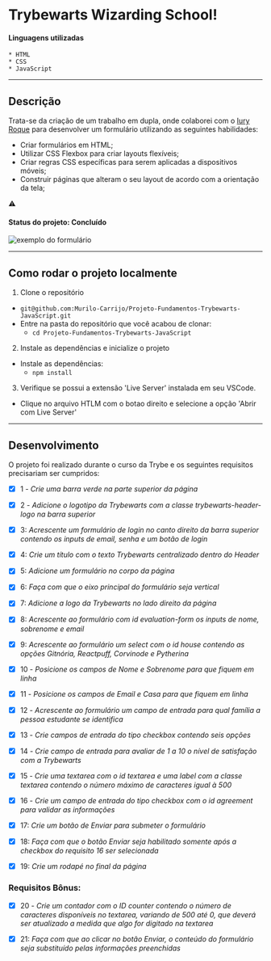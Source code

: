 # Trybewarts Wizarding School!

#### Linguagens utilizadas

    * HTML
    * CSS
    * JavaScript

---

## Descrição

Trata-se da criação de um trabalho em dupla, onde colaborei com o [Iury Roque](https://github.com/iuryroque) para desenvolver um formulário utilizando as seguintes habilidades: 

* Criar formulários em HTML;
* Utilizar CSS Flexbox para criar layouts flexíveis;
* Criar regras CSS específicas para serem aplicadas a dispositivos móveis;
* Construir páginas que alteram o seu layout de acordo com a orientação da tela;

⚠️
#### Status do projeto: Concluído

![exemplo do formulário](./pagina-principal.png)

---

## Como rodar o projeto localmente

1. Clone o repositório
  * `git@github.com:Murilo-Carrijo/Projeto-Fundamentos-Trybewarts-JavaScript.git`
  * Entre na pasta do repositório que você acabou de clonar:
    * `cd Projeto-Fundamentos-Trybewarts-JavaScript`

2. Instale as dependências e inicialize o projeto
  * Instale as dependências:
    * `npm install`

3. Verifique se possui a extensão 'Live Server' instalada em seu VSCode.
  * Clique no arquivo HTLM com o botao direito e selecione a opção 'Abrir com Live Server'

---

## Desenvolvimento

O projeto foi realizado durante o curso da Trybe e os seguintes requisitos precisariam ser cumpridos: 

  - [X]  1 - _Crie uma barra verde na parte superior da página_
  
  - [X]  2 - _Adicione o logotipo da Trybewarts com a classe trybewarts-header-logo na barra superior_
  
  - [X]  3: _Acrescente um formulário de login no canto direito da barra superior contendo os inputs de email, senha e um botão de login_
  
  - [X]  4: _Crie um título com o texto Trybewarts centralizado dentro do Header_
  
  - [X]  5: _Adicione um formulário no corpo da página_
  
  - [X]  6: _Faça com que o eixo principal do formulário seja vertical_
  
  - [X]  7: _Adicione a logo da Trybewarts no lado direito da página_
  
  - [X]  8: _Acrescente ao formulário com id evaluation-form os inputs de nome, sobrenome e email_
  
  - [X]  9: _Acrescente ao formulário um select com o id house contendo as opções Gitnória, Reactpuff, Corvinode e Pytherina_

  - [X]  10 - _Posicione os campos de Nome e Sobrenome para que fiquem em linha_

  - [X]  11 - _Posicione os campos de Email e Casa para que fiquem em linha_

  - [X]  12 - _Acrescente ao formulário um campo de entrada para qual família a pessoa estudante se identifica_

  - [X]  13 - _Crie campos de entrada do tipo checkbox contendo seis opções_

  - [X]  14 - _Crie campo de entrada para avaliar de 1 a 10 o nível de satisfação com a Trybewarts_

  - [X]  15 - _Crie uma textarea com o id textarea e uma label com a classe textarea contendo o número máximo de caracteres igual à 500_

  - [X]  16 - _Crie um campo de entrada do tipo checkbox com o id agreement para validar as informações_

  - [X]  17: _Crie um botão de Enviar para submeter o formulário_

  - [X]  18: _Faça com que o botão Enviar seja habilitado somente após a checkbox do requisito 16 ser selecionada_

  - [X]  19: _Crie um rodapé no final da página_

  ### Requisitos Bônus:

  - [X] 20 - _Crie um contador com o ID counter contendo o número de caracteres disponíveis no textarea, variando de 500 até 0, que deverá ser atualizado a medida que algo for digitado na textarea_
  
  - [X] 21: _Faça com que ao clicar no botão Enviar, o conteúdo do formulário seja substituído pelas informações preenchidas_
  
